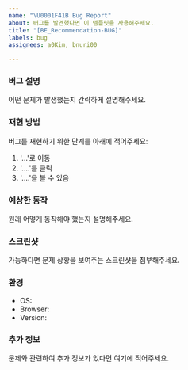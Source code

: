 ```yaml
---
name: "\U0001F41B Bug Report"
about: 버그를 발견했다면 이 템플릿을 사용해주세요.
title: "[BE_Recommendation-BUG]"
labels: bug
assignees: a0Kim, bnuri00

---
```


### 버그 설명
어떤 문제가 발생했는지 간략하게 설명해주세요.

### 재현 방법
버그를 재현하기 위한 단계를 아래에 적어주세요:
1. '...'로 이동
2. '....'를 클릭
3. '....'을 볼 수 있음

### 예상한 동작
원래 어떻게 동작해야 했는지 설명해주세요.

### 스크린샷
가능하다면 문제 상황을 보여주는 스크린샷을 첨부해주세요.

### 환경
- OS:
- Browser:
- Version:

### 추가 정보
문제와 관련하여 추가 정보가 있다면 여기에 적어주세요.
